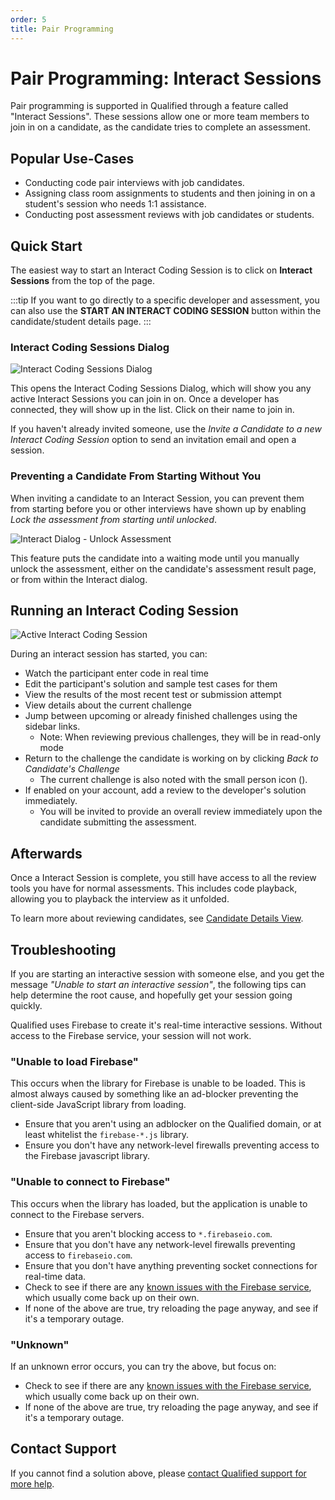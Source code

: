 ```yaml
---
order: 5
title: Pair Programming 
---
```


# Pair Programming:  Interact Sessions

Pair programming is supported in Qualified through a feature called "Interact Sessions". These sessions allow one or more team members to join in on a candidate, as the candidate tries to complete an assessment. 

## Popular Use-Cases
- Conducting code pair interviews with job candidates.
- Assigning class room assignments to students and then joining in on a student's session who needs 1:1 assistance.
- Conducting post assessment reviews with job candidates or students.

## Quick Start

The easiest way to start an Interact Coding Session is to click on **Interact Sessions** from the top of the page.

:::tip
If you want to go directly to a specific developer and assessment, you can also use the **START AN INTERACT CODING SESSION** button within the candidate/student details page.
:::

### Interact Coding Sessions Dialog

![Interact Coding Sessions Dialog](/images/hire/interact-dialog.png)

This opens the Interact Coding Sessions Dialog, which will show you any active Interact Sessions you can join in on. Once a developer has connected, they will show up in the list. Click on their name to join in.

If you haven't already invited someone, use the _Invite a Candidate to a new Interact Coding Session_ option to send an invitation email and open a session.

### Preventing a Candidate From Starting Without You

When inviting a candidate to an Interact Session, you can prevent them from starting before you or other interviews have shown up by enabling _Lock the assessment from starting until unlocked_.

![Interact Dialog - Unlock Assessment](/images/hire/unlock-assessment.png)

This feature puts the candidate into a waiting mode until you manually unlock the assessment, either on the candidate's assessment result page, or from within the Interact dialog.

## Running an Interact Coding Session

![Active Interact Coding Session](/images/hire/interact-session.png)

During an interact session has started, you can:

* Watch the participant enter code in real time
* Edit the participant's solution and sample test cases for them
* View the results of the most recent test or submission attempt
* View details about the current challenge
* Jump between upcoming or already finished challenges using the sidebar links.
    * Note: When reviewing previous challenges, they will be in read-only mode
* Return to the challenge the candidate is working on by clicking *Back to Candidate's Challenge*
    * The current challenge is also noted with the small person icon (<span class="icon-candidate"/>).
* If enabled on your account, add a review to the developer's solution immediately.
  * You will be invited to provide an overall review immediately upon the candidate submitting the assessment.

## Afterwards

Once a Interact Session is complete, you still have access to all the review tools you have for normal assessments. This includes code playback, allowing you to playback the interview as it unfolded.

To learn more about reviewing candidates, see [Candidate Details View](/for-teams/candidates#candidate-student-details-view).

## Troubleshooting 
If you are starting an interactive session with someone else, and you get the message _"Unable to start an interactive session"_, the following tips can help determine the root cause, and hopefully get your session going quickly.

Qualified uses Firebase to create it's real-time interactive sessions. Without access to the Firebase service, your session will not work.

### "Unable to load Firebase"

This occurs when the library for Firebase is unable to be loaded. This is almost always caused by something like an ad-blocker preventing the client-side JavaScript library from loading.

* Ensure that you aren't using an adblocker on the Qualified domain, or at least whitelist the `firebase-*.js` library.
* Ensure you don't have any network-level firewalls preventing access to the Firebase javascript library.

### "Unable to connect to Firebase"

This occurs when the library has loaded, but the application is unable to connect to the Firebase servers.

* Ensure that you aren't blocking access to `*.firebaseio.com`.
* Ensure that you don't have any network-level firewalls preventing access to `firebaseio.com`.
* Ensure that you don't have anything preventing socket connections for real-time data.
* Check to see if there are any [known issues with the Firebase service](https://status.firebase.google.com/), which usually come back up on their own.
* If none of the above are true, try reloading the page anyway, and see if it's a temporary outage.

### "Unknown"

If an unknown error occurs, you can try the above, but focus on:

* Check to see if there are any [known issues with the Firebase service](https://status.firebase.google.com/), which usually come back up on their own.
* If none of the above are true, try reloading the page anyway, and see if it's a temporary outage.

## Contact Support

If you cannot find a solution above, please [contact Qualified support for more help](mailto:team@qualified.io?subject=Interactive%20Session%20Issues).



